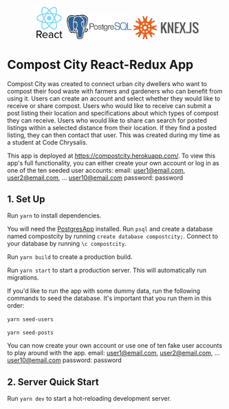 <div align="center" style="padding-top: 10px;">
<img src="./src/images/react.png" alt="react logo" width="15%">
<img src="./src/images/postgresql.png" alt="postgres logo" width="30%" >
<img src="./src/images/knex.png" alt="knex logo" width="30%" >
</div>

# Compost City React-Redux App

Compost City was created to connect urban city dwellers who want to compost their food waste with farmers and gardeners who can benefit from using it. Users can create an account and select whether they would like to receive or share compost. Users who would like to receive can submit a post listing their location and specifications about which types of compost they can receive. Users who would like to share can search for posted listings within a selected distance from their location. If they find a posted listing, they can then contact that user. This was created during my time as a student at Code Chrysalis.

This app is deployed at https://compostcity.herokuapp.com/. To view this app's full functionality, you can either create your own account or log in as one of the ten seeded user accounts:
email: user1@email.com, user2@email.com, ... user10@email.com 
password: password

## 1. Set Up

Run `yarn` to install dependencies.

You will need the [PostgresApp](https://postgresapp.com/) installed. Run `psql` and create a database named compostcity by running `create database compostcity;`. Connect to your database by running `\c compostcity`.

Run `yarn build` to create a production build.

Run `yarn start` to start a production server. This will automatically run migrations.

If you'd like to run the app with some dummy data, run the following commands to seed the database. It's important that you run them in this order:

`yarn seed-users`

`yarn seed-posts`

You can now create your own account or use one of ten fake user accounts to play around with the app.
email: user1@email.com, user2@email.com, ... user10@email.com
password: password

## 2. Server Quick Start

Run `yarn dev` to start a hot-reloading development server.
